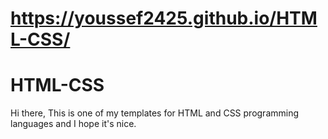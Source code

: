 # https://youssef2425.github.io/HTML-CSS/
# HTML-CSS
Hi there, This is one of my templates for HTML and CSS programming languages and I hope it's nice.


